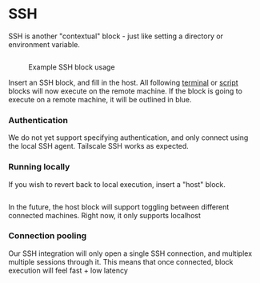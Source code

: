 # SSH

SSH is another "contextual" block - just like setting a directory or environment variable.

<figure><img src="../../../images/CleanShot 2025-04-29 at 00.51.47@2x.png" alt=""><figcaption><p>Example SSH block usage</p></figcaption></figure>

Insert an SSH block, and fill in the host. All following [terminal](../executable/terminal.md "mention") or [script](../executable/script.md "mention") blocks will now execute on the remote machine. If the block is going to execute on a remote machine, it will be outlined in blue.

### Authentication

We do not yet support specifying authentication, and only connect using the local SSH agent. Tailscale SSH works as expected.

### Running locally

If you wish to revert back to local execution, insert a "host" block.

<figure><img src="../../../images/CleanShot 2025-04-29 at 00.56.18@2x.png" alt=""><figcaption></figcaption></figure>

In the future, the host block will support toggling between different connected machines. Right now, it only supports localhost

### Connection pooling

Our SSH integration will only open a single SSH connection, and multiplex multiple sessions through it. This means that once connected, block execution will feel fast + low latency
